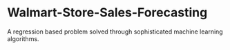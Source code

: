 # Walmart-Store-Sales-Forecasting
A regression based problem solved through sophisticated machine learning algorithms.
